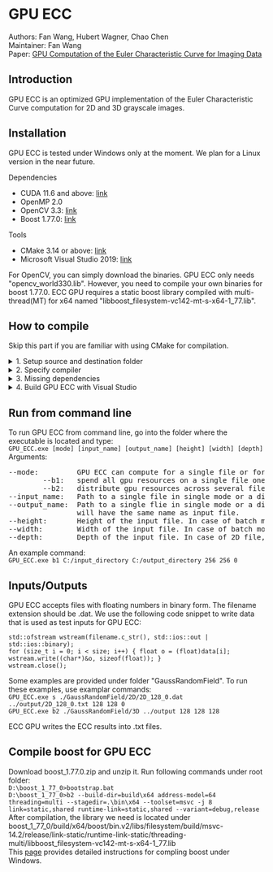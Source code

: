 # GPU ECC
Authors: Fan Wang, Hubert Wagner, Chao Chen <br/>
Maintainer: Fan Wang <br/>
Paper: [GPU Computation of the Euler Characteristic Curve for Imaging Data](https://arxiv.org/pdf/2203.09087.pdf)

## Introduction ##
GPU ECC is an optimized GPU implementation of the Euler Characteristic Curve computation for 2D and 3D grayscale images.

## Installation ##
GPU ECC is tested under Windows only at the moment. We plan for a Linux version in the near future.

Dependencies <br/>
* CUDA 11.6 and above: [link](https://developer.nvidia.com/cuda-11-6-1-download-archive)
* OpenMP 2.0
* OpenCV 3.3: [link](https://opencv.org/opencv-3-3/)
* Boost 1.77.0: [link](https://www.boost.org/users/history/version_1_77_0.html)

Tools <br/>
* CMake 3.14 or above: [link](https://cmake.org/download/)
* Microsoft Visual Studio 2019: [link](https://visualstudio.microsoft.com/vs/older-downloads/)

For OpenCV, you can simply download the binaries. GPU ECC only needs "opencv_world330.lib". However, you need to compile your own binaries for boost 1.77.0. ECC GPU requires a static boost library compiled with multi-thread(MT) for x64 named "libboost_filesystem-vc142-mt-s-x64-1_77.lib".

## How to compile ##
Skip this part if you are familiar with using CMake for compilation. <br/>
<details>
  <summary>1. Setup source and destination folder</summary>
  <p>In CMake-GUI, the folder where you downloaded the source files will be the "source" folder. Create a folder named "build" as the desination folder where the compiled binaries will be saved.</p>
</details>
<details>
  <summary>2. Specify compiler</summary>
  <p>Choose Visual Studio 16 2019 as the compiler. Other compilers are not tested.</p>
</details>
<details>
  <summary>3. Missing dependencies</summary>
  <p>Make sure to check box "Grouped" and "Advanced" in CMake-GUI. If one or more of the dependencies are not installed at the default locations and cannot be found by CMake, you need to tell CMake where to find those dependencies.
    
    1. OpenCV: expand "Ungrouped Entries" and set "OpenCV_DIR" as the directory where you installed/compiled your openCV
    binaries. An example would be "D:/opencv/build/x64/vc14/lib". Click "Configure" in CMake-GUI.
    2. Boost: expand "Boost" and set both "Boost_DIR" and "Boost_INCLUDE_DIR" as the root folder of boost (e.g. D:/boost_1_77_0).
    Set "Boost_FILESYSTEM_LIBRARY_DEBUG" and "Boost_FILESYSTEM_LIBRARY_RELEASE" as the folder where you built your own boost
    binaries (e.g. D:/boost_1_77_0/lib64-msvc-14.2). Press "Configure" button. In some versions of CMake, another Boost entry
    will appear, expand it and make sure to set "Boost_LIBRARY_DIR_DEBUG" and "Boost_LIBRARY_DIR_DEBUG" with the same folder
    you used earlier for "Boost_FILESYSTEM_LIBRARY_DEBUG" and "Boost_FILESYSTEM_LIBRARY_RELEASE". Once all the errors go away,
    press "Generate".
  </p>
</details>
<details>
  <summary>4. Build GPU ECC with Visual Studio</summary>
  <p>Locate file "GPU_ECC.sln" under the "build" folder and open it with MSVC. Swith to "Release" mode and build the solution.</p>
</details>

## Run from command line ##
To run GPU ECC from command line, go into the folder where the executable is located and type: <br/>
`GPU_ECC.exe [mode] [input_name] [output_name] [height] [width] [depth]` <br/>
Arguments:
<pre>
--mode:         GPU ECC can compute for a single file or for a batch of files. Use 's' for single mode or 'b1/b2' for batch mode.
  	    --b1:   spend all gpu resources on a single file one by one, good for large files
        --b2:   distribute gpu resources across several files, good for large number of small files
--input_name:   Path to a single file in single mode or a directory containing files in batch mode.
--output_name:  Path to a single flie in single mode or a directory in batch mode. In case of batch mode, the output file 
                will have the same name as input file.
--height:       Height of the input file. In case of batch mode, same height is assumed for every file under the directory.
--width:        Width of the input file. In case of batch mode, same width is assumed for every file under the directory.
--depth:        Depth of the input file. In case of 2D file, set depth to 0.
</pre>
An example command: <br/>
`GPU_ECC.exe b1 C:/input_directory C:/output_directory 256 256 0` <br/>

## Inputs/Outputs ##
GPU ECC accepts files with floating numbers in binary form. The filename extension should be .dat. We use the following code snippet to write data that is used as test inputs for GPU ECC:
```
std::ofstream wstream(filename.c_str(), std::ios::out | std::ios::binary);
for (size_t i = 0; i < size; i++) { float o = (float)data[i]; wstream.write((char*)&o, sizeof(float)); }
wstream.close();
```
Some examples are provided under folder "GaussRandomField". To run these examples, use examplar commands:<br/>
`GPU_ECC.exe s ./GaussRandomField/2D/2D_128_0.dat ../output/2D_128_0.txt 128 128 0` <br/>
`GPU_ECC.exe b2 ./GaussRandomField/3D ../output 128 128 128` <br/>

ECC GPU writes the ECC results into .txt files.

## Compile boost for GPU ECC ##
Download boost_1.77.0.zip and unzip it. Run following commands under root folder:<br/>
`D:\boost_1_77_0>bootstrap.bat` <br/>
`D:\boost_1_77_0>b2 --build-dir=build\x64 address-model=64 threading=multi --stagedir=.\bin\x64 --toolset=msvc -j 8 link=static,shared runtime-link=static,shared --variant=debug,release` <br/>
After compilation, the library we need is located under boost_1_77_0/build/x64/boost/bin.v2/libs/filesystem/build/msvc-14.2/release/link-static/runtime-link-static/threading-multi/libboost_filesystem-vc142-mt-s-x64-1_77.lib <br/>
This [page](https://levelup.gitconnected.com/the-definite-guide-on-compiling-and-linking-boost-c-libraries-for-visual-studio-projects-c79464d7282d) provides detailed instructions for compling boost under Windows.
